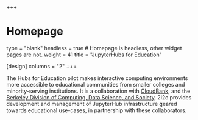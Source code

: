 +++
# Homepage
type = "blank"
headless = true  # Homepage is headless, other widget pages are not.
weight = 41
title = "JupyterHubs for Education"

[design]
  columns = "2"
+++

The Hubs for Education pilot makes interactive computing environments more accessible to educational communities from smaller colleges and minority-serving institutions. It is a collaboration with [CloudBank](https://www.cloudbank.org/), and the [Berkeley Division of Computing, Data Science, and Society](https://data.berkeley.edu/dsep). 2i2c provides development and management of JupyterHub infrastructure geared towards educational use-cases, in partnership with these collaborators.
